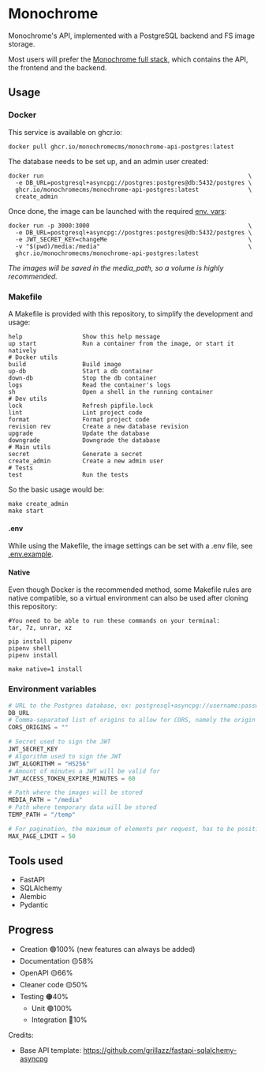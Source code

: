 # Monochrome
Monochrome's API, implemented with a PostgreSQL backend and FS image storage.

Most users will prefer the [Monochrome full stack](https://github.com/MonochromeCMS/Monochrome), which contains the API, the frontend and the backend.

## Usage
### Docker
This service is available on ghcr.io:
```shell
docker pull ghcr.io/monochromecms/monochrome-api-postgres:latest
```
The database needs to be set up, and an admin user created:
```shell
docker run                                                          \
  -e DB_URL=postgresql+asyncpg://postgres:postgres@db:5432/postgres \
  ghcr.io/monochromecms/monochrome-api-postgres:latest              \
  create_admin
```
Once done, the image can be launched with the required [env. vars](#environment-variables):
```shell
docker run -p 3000:3000                                             \
  -e DB_URL=postgresql+asyncpg://postgres:postgres@db:5432/postgres \
  -e JWT_SECRET_KEY=changeMe                                        \
  -v "$(pwd)/media:/media"                                          \
  ghcr.io/monochromecms/monochrome-api-postgres:latest
```
*The images will be saved in the media_path, so a volume is highly recommended.*
### Makefile
A Makefile is provided with this repository, to simplify the development and usage:
```
help                 Show this help message
up start             Run a container from the image, or start it natively
# Docker utils
build                Build image
up-db                Start a db container
down-db              Stop the db container
logs                 Read the container's logs
sh                   Open a shell in the running container
# Dev utils
lock                 Refresh pipfile.lock
lint                 Lint project code
format               Format project code
revision rev         Create a new database revision
upgrade              Update the database
downgrade            Downgrade the database
# Main utils
secret               Generate a secret
create_admin         Create a new admin user
# Tests
test                 Run the tests
```
So the basic usage would be:
```shell
make create_admin
make start
```
#### .env
While using the Makefile, the image settings can be set with a .env file, see [.env.example](.env.example).
#### Native
Even though Docker is the recommended method, some Makefile rules are native compatible, so
a virtual environment can also be used after cloning this repository:
```shell
#You need to be able to run these commands on your terminal:
tar, 7z, unrar, xz
```
```shell
pip install pipenv
pipenv shell
pipenv install

make native=1 install
```

### Environment variables
```python
# URL to the Postgres database, ex: postgresql+asyncpg://username:password@db:5432/name
DB_URL
# Comma-separated list of origins to allow for CORS, namely the origin of your frontend
CORS_ORIGINS = ""

# Secret used to sign the JWT
JWT_SECRET_KEY
# Algorithm used to sign the JWT
JWT_ALGORITHM = "HS256"
# Amount of minutes a JWT will be valid for
JWT_ACCESS_TOKEN_EXPIRE_MINUTES = 60

# Path where the images will be stored
MEDIA_PATH = "/media"
# Path where temporary data will be stored
TEMP_PATH = "/temp"

# For pagination, the maximum of elements per request, has to be positive
MAX_PAGE_LIMIT = 50
```

## Tools used
* FastAPI
* SQLAlchemy
* Alembic
* Pydantic

## Progress
* Creation 🟢100% (new features can always be added)
* Documentation 🟡58%
* OpenAPI 🟡66%
* Cleaner code 🟡50%
* Testing 🟠40%
  * Unit 🟢100%
  * Integration 🔴10%
  
Credits:
* Base API template: https://github.com/grillazz/fastapi-sqlalchemy-asyncpg

